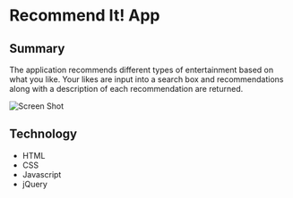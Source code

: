 # Recommend It! App

## Summary
The application recommends different types of entertainment based on what you like.  Your likes are input into a search box and recommendations along with a description of each recommendation are returned.

![Screen Shot](http://github.com/robj00/recItApp/ScreenShot.png)

## Technology
* HTML
* CSS
* Javascript
* jQuery
